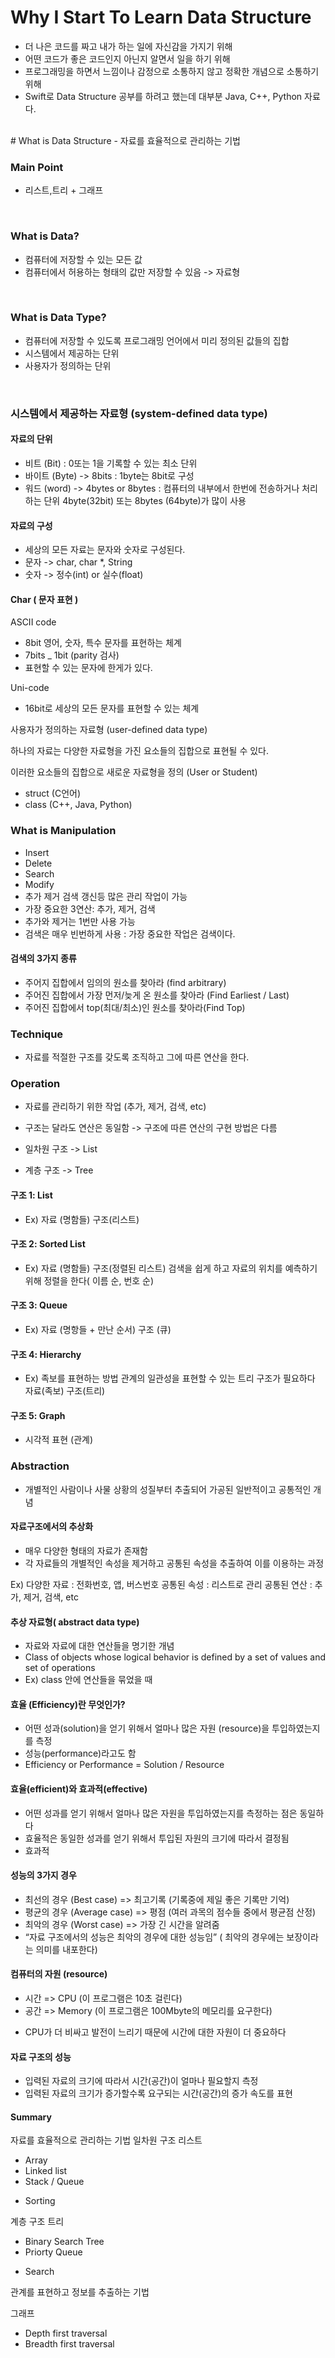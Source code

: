 # Why I Start To Learn Data Structure 
- 더 나은 코드를 짜고 내가 하는 일에 자신감을 가지기 위해
- 어떤 코드가 좋은 코드인지 아닌지 알면서 일을 하기 위해 
- 프로그래밍을 하면서 느낌이나 감정으로 소통하지 않고 정확한 개념으로 소통하기 위해 
- Swift로 Data Structure 공부를 하려고 했는데 대부분 Java, C++, Python 자료다.
<br>
# What is Data Structure 
- 자료를 효율적으로 관리하는 기법

### Main Point 
- 리스트,트리 + 그래프 
<br>

### What is Data? 
- 컴퓨터에 저장할 수 있는 모든 값
- 컴퓨터에서 허용하는 형태의 값만 저장할 수 있음 -> 자료형
<br>

### What is Data Type?
- 컴퓨터에 저장할 수 있도록 프로그래밍 언어에서 미리 정의된 값들의 집합
- 시스템에서 제공하는 단위
- 사용자가 정의하는 단위
<br>

### 시스템에서 제공하는 자료형 (system-defined data type) 
#### 자료의 단위
- 비트 (Bit) : 0또는 1을 기록할 수 있는 최소 단위 
- 바이트 (Byte) -> 8bits : 1byte는 8bit로 구성
- 워드 (word) -> 4bytes or 8bytes : 컴퓨터의 내부에서 한번에 전송하거나 처리하는 단위 4byte(32bit) 또는 8bytes (64byte)가 많이 사용 

#### 자료의 구성
- 세상의 모든 자료는 문자와 숫자로 구성된다. 
- 문자 -> char, char *, String
- 숫자 -> 정수(int) or 실수(float) 

#### Char ( 문자 표현 )
ASCII code
- 8bit 영어, 숫자, 특수 문자를 표현하는 체계
- 7bits _ 1bit (parity 검사) 
- 표현할 수 있는 문자에 한게가 있다. 

Uni-code 
- 16bit로 세상의 모든 문자를 표현할 수 있는 체계

사용자가 정의하는 자료형 (user-defined data type)

하나의 자료는 다양한 자료형을 가진 요소들의 
집합으로 표현될 수 있다.

이러한 요소들의 집합으로 새로운 
자료형을 정의 (User or Student)

- struct (C언어)
- class (C++, Java, Python)


### What is Manipulation
- Insert
- Delete 
- Search
- Modify
- 추가 제거 검색 갱신등 많은 관리 작업이 가능 
- 가장 중요한 3연산: 추가, 제거, 검색
- 추가와 제거는 1번만 사용 가능
- 검색은 매우 빈번하게 사용 : 가장 중요한 작업은 검색이다. 

#### 검색의 3가지 종류 
- 주어지 집합에서 임의의 원소를 찾아라 (find arbitrary) 
- 주어진 집합에서 가장 먼저/늦게 온 원소를 찾아라 (Find Earliest / Last)
- 주어진 집합에서 top(최대/최소)인 원소를 찾아라(Find Top) 

### Technique
- 자료를 적절한 구조를 갖도록 조직하고 그에 따른 연산을 한다.

### Operation
- 자료를 관리하기 위한 작업 (추가, 제거, 검색, etc) 
- 구조는 달라도 연산은 동일함 -> 구조에 따른 연산의 구현 방법은 다름 

- 일차원 구조 -> List
- 계층 구조 -> Tree 

#### 구조 1: List 
- Ex) 자료 (명함들) 구조(리스트)

#### 구조 2: Sorted List 
- Ex) 자료 (명함들) 구조(정렬된 리스트) 
검색을 쉽게 하고 자료의 위치를 예측하기 위해 
정렬을 한다( 이름 순, 번호 순)

#### 구조 3: Queue
- Ex) 자료 (명항들 + 만난 순서) 구조 (큐)  



#### 구조 4:  Hierarchy
- Ex) 족보를 표현하는 방법 관계의 일관성을 표현할 수 있는 트리 구조가 필요하다 자료(족보) 구조(트리) 

#### 구조 5: Graph 
- 시각적 표현 (관계)


### Abstraction 
- 개별적인 사람이나 사물 상황의 성질부터 추출되어 가공된 일반적이고 공통적인 개념 


#### 자료구조에서의 추상화
- 매우 다양한 형태의 자료가 존재함
- 각 자료들의 개별적인 속성을 제거하고 공통된 속성을 추출하여 이를 이용하는 과정

Ex) 
다양한 자료 : 전화번호, 앱, 버스번호
공통된 속성 : 리스트로 관리
공통된 연산 : 추가, 제거, 검색, etc

#### 추상 자료형( abstract data type)
- 자료와 자료에 대한 연산들을 명기한 개념
- Class of objects whose logical behavior is defined by a set of values and set of operations
- Ex) class 안에 연산들을 묶었을 때 

#### 효율 (Efficiency)란 무엇인가?
- 어떤 성과(solution)을 얻기 위해서 얼마나 많은 자원 (resource)을 투입하였는지를 측정
- 성능(performance)라고도 함
- Efficiency or Performance = Solution / Resource

#### 효율(efficient)와 효과적(effective)
- 어떤 성과를 얻기 위해서 얼마나 많은 자원을 투입하였는지를 측정하는 점은 동일하다
- 효율적은 동일한 성과를 얻기 위해서 투입된 자원의 크기에 따라서 결정됨
- 효과적

#### 성능의 3가지 경우
- 최선의 경우 (Best case) => 최고기록 (기록중에 제일 좋은 기록만 기억) 
- 평균의 경우 (Average case) => 평점 (여러 과목의 점수들 중에서 평균점 산정)
- 최악의 경우 (Worst case) => 가장 긴 시간을 알려줌 
- “자료 구조에서의 성능은 최악의 경우에 대한 성능임” ( 최악의 경우에는 보장이라는 의미를 내포한다)

#### 컴퓨터의 자원 (resource)
- 시간 => CPU (이 프로그램은 10초 걸린다) 
- 공간 => Memory (이 프로그램은 100Mbyte의 메모리를 요구한다)
* CPU가 더 비싸고 발전이 느리기 때문에 시간에 대한 자원이 더 중요하다 

#### 자료 구조의 성능 
- 입력된 자료의 크기에 따라서 시간(공간)이 얼마나 필요할지 측정
- 입력된 자료의 크기가 증가할수록 요구되는 시간(공간)의 증가 속도를 표현

#### Summary 

자료를 효율적으로 관리하는 기법
일차원 구조 
리스트 
- Array
- Linked list
- Stack / Queue
* Sorting

계층 구조 
트리 
- Binary Search Tree 
- Priorty Queue
* Search

관계를 표현하고 정보를 추출하는 기법

그래프 
- Depth first traversal
- Breadth first traversal 





